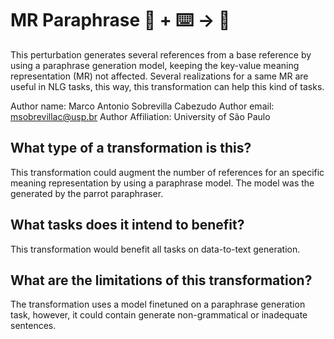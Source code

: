# MR Paraphrase 🦎  + ⌨️ → 🐍
This perturbation generates several references from a base reference by using a paraphrase generation model, keeping the key-value meaning representation (MR) not affected. Several realizations for a same MR are useful in NLG tasks, this way, this transformation can help this kind of tasks.


Author name: Marco Antonio Sobrevilla Cabezudo
Author email: msobrevillac@usp.br
Author Affiliation: University of São Paulo

## What type of a transformation is this?
This transformation could augment the number of references for an specific meaning representation by using a paraphrase model. The model was the generated by the parrot paraphraser.


## What tasks does it intend to benefit?
This transformation would benefit all tasks on data-to-text generation.


## What are the limitations of this transformation?
The transformation uses a model finetuned on a paraphrase generation task, however, it could contain generate non-grammatical or inadequate sentences.
